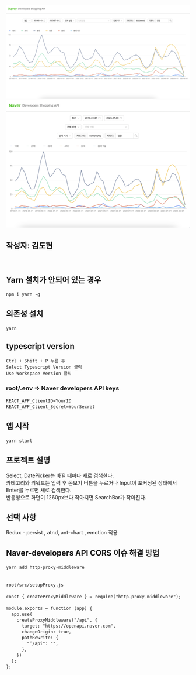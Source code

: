 ![예시 이미지](./public/example.png)
![모바일 예시 이미지](./public/mobile_example.png)


## 작성자: 김도현
<br/>

## Yarn 설치가 안되어 있는 경우
```
npm i yarn -g
```

## 의존성 설치
```
yarn
```

## typescript version
```
Ctrl + Shift + P 누른 후
Select Typescript Version 클릭
Use Workspace Version 클릭
```

### root/.env => Naver developers API keys
```
REACT_APP_ClientID=YourID
REACT_APP_Client_Secret=YourSecret
```

## 앱 시작
```
yarn start

```

## 프로젝트 설명
Select, DatePicker는 바뀔 때마다 새로 검색한다. <br/>
카테고리와 키워드는 입력 후 돋보기 버튼을 누르거나 Input이 포커싱된 상태에서 Enter를 누르면 새로 검색한다.<br/>
반응형으로 화면이 1260px보다 작아지면 SearchBar가 작아진다. <br/>

## 선택 사항
Redux - persist , atnd, ant-chart , emotion 적용<br/>


## Naver-developers API CORS 이슈 해결 방법
```
yarn add http-proxy-middleware


root/src/setupProxy.js

const { createProxyMiddleware } = require("http-proxy-middleware");

module.exports = function (app) {
  app.use(
    createProxyMiddleware("/api", {
      target: "https://openapi.naver.com",
      changeOrigin: true,
      pathRewrite: {
        "^/api": "",
      },
    })
  );
};
```


